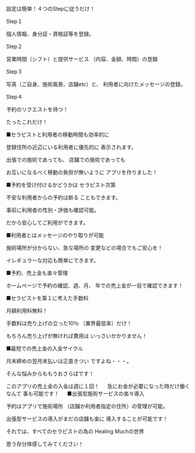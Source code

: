 設定は簡単！４つのStepに従うだけ！

Step１　

個人情報、身分証・資格証等を登録。 
　　　　　　 

Step２　

営業時間（シフト）と提供サービス （内容、金額、時間）の登録


Step３　

写真（ご自身、施術風景、店舗etc）と、 利用者に向けたメッセージの登録。


Step４

予約のリクエストを待つ！

たったこれだけ！


■セラピストと利用者の移動時間も効率的に

登録住所の近辺にいる利用者に優先的に 表示されます。

出張での施術であっても、 店舗での施術であっても

お互いになるべく移動の負担が無いように アプリを作りました！

■予約を受け付けるかどうかは セラピスト次第

不安な利用者からの予約は断る こともできます。

事前に利用者の性別・評価も確認可能。

だから安心してご利用ができます。

■利用者とはメッセージのやり取りが可能

施術場所が分からない、急な場所の 変更などの場合でもご安心を！

イレギュラーな対応も簡単にできます。

■予約、売上金も楽々管理

ホームページで予約の確認、週、月、 年での売上金が一目で確認できます！

■セラピストを第１に考えた手数料

月額利用料無料！

手数料は売り上げの立った10％ （業界最低率）だけ！

もちろん売り上げが無ければ費用は いっさいかかりません！

■最短での売上金の入金サイクル

月末締めの翌月末払いは正直きつい ですよね・・・。

そんな悩みからももうおさらばです！

このアプリの売上金の入金は週に１回！ 　
急にお金が必要になった時だけ働くなんて 事も可能です！ 　
■出張型施術サービスの楽々導入

予約はアプリで施術場所 （店舗か利用者指定の住所）の管理が可能。

出張型サービスの導入がまだの店舗も楽に 導入することが可能です！

それでは、すべてのセラピストの為の Healing Muchの世界

思う存分体感してみてください！




